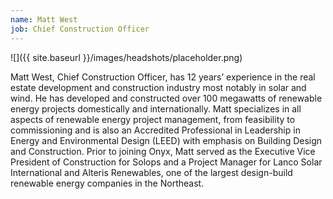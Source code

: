 ```yaml
---
name: Matt West
job: Chief Construction Officer
---
```


![]({{ site.baseurl }}/images/headshots/placeholder.png)

Matt West, Chief Construction Officer, has 12 years’ experience in the real estate development and construction industry most notably in solar and wind. He has developed and constructed over 100 megawatts of renewable energy projects domestically and internationally. Matt specializes in all aspects of renewable energy project management, from feasibility to commissioning and is also an Accredited Professional in Leadership in Energy and Environmental Design (LEED) with emphasis on Building Design and Construction. Prior to joining Onyx, Matt served as the Executive Vice President of Construction for Solops and a Project Manager for Lanco Solar International and Alteris Renewables, one of the largest design-build renewable energy companies in the Northeast.
